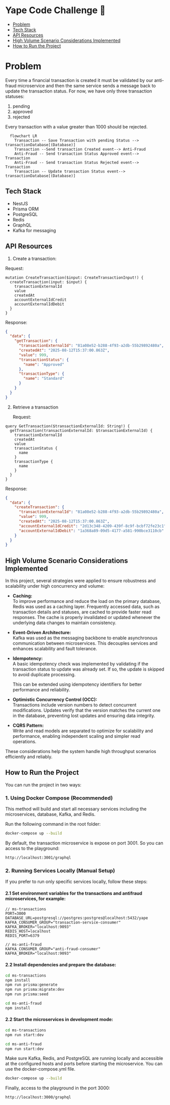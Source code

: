 # Yape Code Challenge :rocket:

- [Problem](#problem)
- [Tech Stack](##tech_stack)
- [API Resources](#api_resources)
- [High Volume Scenario Considerations Implemented](#considerations)
- [How to Run the Project](#how_to_run_the_project)

# Problem

Every time a financial transaction is created it must be validated by our anti-fraud microservice and then the same service sends a message back to update the transaction status.
For now, we have only three transaction statuses:

<ol>
  <li>pending</li>
  <li>approved</li>
  <li>rejected</li>  
</ol>

Every transaction with a value greater than 1000 should be rejected.

```mermaid
  flowchart LR
    Transaction -- Save Transaction with pending Status --> transactionDatabase[(Database)]
    Transaction --Send transaction Created event--> Anti-Fraud
    Anti-Fraud -- Send transaction Status Approved event--> Transaction
    Anti-Fraud -- Send transaction Status Rejected event--> Transaction
    Transaction -- Update transaction Status event--> transactionDatabase[(Database)]
```

## Tech Stack

- NestJS
- Prisma ORM
- PostgreSQL
- Redis
- GraphQL
- Kafka for messaging

## API Resources

1. Create a transaction:

Request:

```gql
mutation CreateTransaction($input: CreateTransactionInput!) {
  createTransaction(input: $input) {
    transactionExternalId
    value
    createdAt
    accountExternalIdCredit
    accountExternalIdDebit
  }
}
```

Response:

```json
{
  "data": {
    "getTransaction": {
      "transactionExternalId": "81a08e52-b288-4f93-a2db-55b29892480a",
      "createdAt": "2025-08-12T15:37:00.863Z",
      "value": 999,
      "transactionStatus": {
        "name": "Approved"
      },
      "transactionType": {
        "name": "Standard"
      }
    }
  }
}
```

2. Retrieve a transaction
   
   Request:

```gql
query GetTransaction($transactionExternalId: String!) {
  getTransaction(transactionExternalId: $transactionExternalId) {
    transactionExternalId
    createdAt
    value
    transactionStatus {
      name
    }
    transactionType {
      name
    }
  }
}
```

Response:

```json
{
  "data": {
    "createTransaction": {
      "transactionExternalId": "81a08e52-b288-4f93-a2db-55b29892480a",
      "value": 999,
      "createdAt": "2025-08-12T15:37:00.863Z",
      "accountExternalIdCredit": "2d13c348-4209-439f-8c9f-bcbf72fe23c1",
      "accountExternalIdDebit": "1a368a89-09d5-4177-a581-990bce3110cb"
    }
  }
}
```

## High Volume Scenario Considerations Implemented

In this project, several strategies were applied to ensure robustness and scalability under high concurrency and volume:

- **Caching:**  
  To improve performance and reduce the load on the primary database, Redis was used as a caching layer. Frequently accessed data, such as transaction details and statuses, are cached to provide faster read responses. The cache is properly invalidated or updated whenever the underlying data changes to maintain consistency.

- **Event-Driven Architecture:**  
  Kafka was used as the messaging backbone to enable asynchronous communication between microservices. This decouples services and enhances scalability and fault tolerance.

- **Idempotency:**  
  A basic idempotency check was implemented by validating if the transaction status to update was already set. If so, the update is skipped to avoid duplicate processing.

  This can be extended using idempotency identifiers for better performance and reliability.

- **Optimistic Concurrency Control (OCC):**  
  Transactions include version numbers to detect concurrent modifications. Updates verify that the version matches the current one in the database, preventing lost updates and ensuring data integrity.

- **CQRS Pattern:**  
  Write and read models are separated to optimize for scalability and performance, enabling independent scaling and simpler read operations.

These considerations help the system handle high throughput scenarios efficiently and reliably.

## How to Run the Project

You can run the project in two ways:

### 1. Using Docker Compose (Recommended)

This method will build and start all necessary services including the microservices, database, Kafka, and Redis.

Run the following command in the root folder:

```bash
docker-compose up --build
```

By default, the transaction microservice is expose on port 3001. So you can access to the playground:

```bash
http://localhost:3001/graphql
```

### 2. Running Services Locally (Manual Setup)

If you prefer to run only specific services locally, follow these steps:

#### 2.1 Set environment variables for the transactions and antifraud microservices, for example:

```env
// ms-transactions
PORT=3000
DATABASE_URL=postgresql://postgres:postgres@localhost:5432/yape
KAFKA_CONSUMER_GROUP="transaction-service-consumer"
KAFKA_BROKER="localhost:9093"
REDIS_HOST=localhost
REDIS_PORT=6379
```

```env
// ms-anti-fraud
KAFKA_CONSUMER_GROUP="anti-fraud-consumer"
KAFKA_BROKER="localhost:9093"
```

#### 2.2 Install dependencies and prepare the database:

```bash
cd ms-transactions
npm install
npm run prisma:generate
npm run prisma:migrate:dev
npm run prisma:seed
```

```bash
cd ms-anti-fraud
npm install
```

#### 2.2 Start the microservices in development mode:

```bash
cd ms-transactions
npm run start:dev
```

```bash
cd ms-anti-fraud
npm run start:dev
```

Make sure Kafka, Redis, and PostgreSQL are running locally and accessible at the configured hosts and ports before starting the microservice. You can use the docker-compose.yml file.

```bash
docker-compose up --build
```

Finally, access to the playground in the port 3000:

```bash
http://localhost:3000/graphql
```
